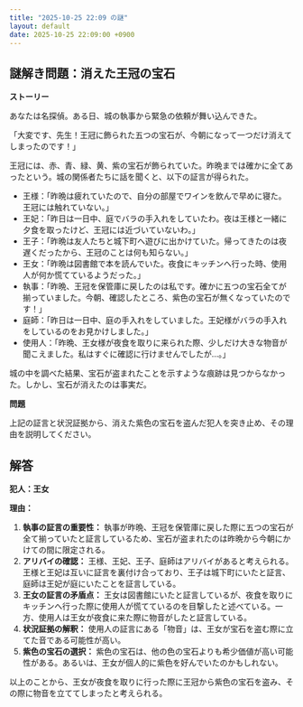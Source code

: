 ```yaml
---
title: "2025-10-25 22:09 の謎"
layout: default
date: 2025-10-25 22:09:00 +0900
---
```

## 謎解き問題：消えた王冠の宝石

**ストーリー**

あなたは名探偵。ある日、城の執事から緊急の依頼が舞い込んできた。

「大変です、先生！王冠に飾られた五つの宝石が、今朝になって一つだけ消えてしまったのです！」

王冠には、赤、青、緑、黄、紫の宝石が飾られていた。昨晩までは確かに全てあったという。城の関係者たちに話を聞くと、以下の証言が得られた。

*   王様：「昨晩は疲れていたので、自分の部屋でワインを飲んで早めに寝た。王冠には触れていない。」
*   王妃：「昨日は一日中、庭でバラの手入れをしていたわ。夜は王様と一緒に夕食を取ったけど、王冠には近づいていないわ。」
*   王子：「昨晩は友人たちと城下町へ遊びに出かけていた。帰ってきたのは夜遅くだったから、王冠のことは何も知らない。」
*   王女：「昨晩は図書館で本を読んでいた。夜食にキッチンへ行った時、使用人が何か慌てているようだった。」
*   執事：「昨晩、王冠を保管庫に戻したのは私です。確かに五つの宝石全てが揃っていました。今朝、確認したところ、紫色の宝石が無くなっていたのです！」
*   庭師：「昨日は一日中、庭の手入れをしていました。王妃様がバラの手入れをしているのをお見かけしました。」
*   使用人：「昨晩、王女様が夜食を取りに来られた際、少しだけ大きな物音が聞こえました。私はすぐに確認に行けませんでしたが…。」

城の中を調べた結果、宝石が盗まれたことを示すような痕跡は見つからなかった。しかし、宝石が消えたのは事実だ。

**問題**

上記の証言と状況証拠から、消えた紫色の宝石を盗んだ犯人を突き止め、その理由を説明してください。

## 解答

**犯人：王女**

**理由：**

1.  **執事の証言の重要性：** 執事が昨晩、王冠を保管庫に戻した際に五つの宝石が全て揃っていたと証言しているため、宝石が盗まれたのは昨晩から今朝にかけての間に限定される。
2.  **アリバイの確認：** 王様、王妃、王子、庭師はアリバイがあると考えられる。王様と王妃は互いに証言を裏付け合っており、王子は城下町にいたと証言、庭師は王妃が庭にいたことを証言している。
3.  **王女の証言の矛盾点：** 王女は図書館にいたと証言しているが、夜食を取りにキッチンへ行った際に使用人が慌てているのを目撃したと述べている。一方、使用人は王女が夜食に来た際に物音がしたと証言している。
4.  **状況証拠の解釈：** 使用人の証言にある「物音」は、王女が宝石を盗む際に立てた音である可能性が高い。
5.  **紫色の宝石の選択：** 紫色の宝石は、他の色の宝石よりも希少価値が高い可能性がある。あるいは、王女が個人的に紫色を好んでいたのかもしれない。

以上のことから、王女が夜食を取りに行った際に王冠から紫色の宝石を盗み、その際に物音を立ててしまったと考えられる。
